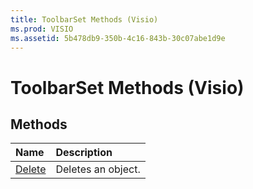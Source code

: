 ```yaml
---
title: ToolbarSet Methods (Visio)
ms.prod: VISIO
ms.assetid: 5b478db9-350b-4c16-843b-30c07abe1d9e
---
```



# ToolbarSet Methods (Visio)

## Methods



|**Name**|**Description**|
|:-----|:-----|
|[Delete](toolbarset-delete-method-visio.md)|Deletes an object.|

